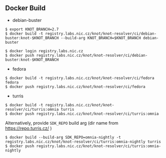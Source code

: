 Docker Build
------------

* debian-buster

```
$ export KNOT_BRANCH=2.7
$ docker build -t registry.labs.nic.cz/knot/knot-resolver/ci/debian-buster:knot-$KNOT_BRANCH --build-arg KNOT_BRANCH=$KNOT_BRANCH debian-buster

$ docker login registry.labs.nic.cz
$ docker push registry.labs.nic.cz/knot/knot-resolver/ci/debian-buster:knot-$KNOT_BRANCH
```

* fedora

```
$ docker build -t registry.labs.nic.cz/knot/knot-resolver/ci/fedora fedora
$ docker push registry.labs.nic.cz/knot/knot-resolver/ci/fedora
```

* turris

```
$ docker build -t registry.labs.nic.cz/knot/knot-resolver/ci/turris:omnia turris
$ docker push registry.labs.nic.cz/knot/knot-resolver/ci/turris:omnia
```

Alternatively, provide `SDK_REPO` build arg (dir name from https://repo.turris.cz/ )

```
$ docker build --build-arg SDK_REPO=omnia-nightly -t registry.labs.nic.cz/knot/knot-resolver/ci/turris:omnia-nightly turris
$ docker push registry.labs.nic.cz/knot/knot-resolver/ci/turris:omnia-nightly
```
